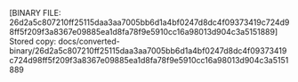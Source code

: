 [BINARY FILE: 26d2a5c807210ff25115daa3aa7005bb6d1a4bf0247d8dc4f09373419c724d98ff5f209f3a8367e09885ea1d8fa78f9e5910cc16a98013d904c3a5151889]
Stored copy: docs/converted-binary/26d2a5c807210ff25115daa3aa7005bb6d1a4bf0247d8dc4f09373419c724d98ff5f209f3a8367e09885ea1d8fa78f9e5910cc16a98013d904c3a5151889
